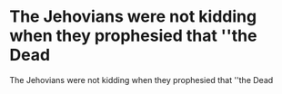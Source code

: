 # The Jehovians were not kidding when they prophesied that ''the Dead

The Jehovians were not kidding when they prophesied that ''the Dead